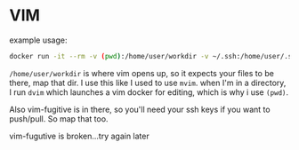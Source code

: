 # VIM #

example usage:

```sh
docker run -it --rm -v (pwd):/home/user/workdir -v ~/.ssh:/home/user/.ssh tebriel/vim
```

`/home/user/workdir` is where vim opens up, so it expects your files to be
there, map that dir. I use this like I used to use `mvim`. when I'm in a
directory, I run `dvim` which launches a vim docker for editing, which is why i
use `(pwd)`.

Also vim-fugitive is in there, so you'll need your ssh keys if you want to
push/pull. So map that too.

vim-fugutive is broken...try again later
